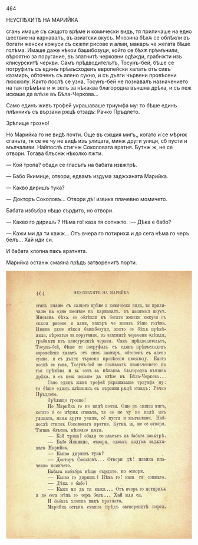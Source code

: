 ﻿464

НЕУСПѢХИТѢ НА МАРИЙКА

сгань имаше съ сжщото врѣме и комически видъ, тя приличаше на едно шествие на карнавалъ, въ азиатски вкусъ. Мнозина бѣхѫ се облѣкли въ богати женски кожуси съ скжпи рисове и алми, макаръ че жегата бѣше голѣма. Имаше даже нѣкои башибозуци, който се бѣхѫ прѣмѣнили, вѣроятно за поругание, въ златнитѣ черковни одѣжди, грабнжти изъ клисурскитѣ черкви. Самъ прѣдводительтъ, Тосунъ-бей, бѣше се потруфилъ съ единъ прѣвъсходеиъ европейски халатъ отъ сивъ казмиръ, обточенъ съ алено сукно, и съ дълги чървени провѣсени пюскюлу. Както послѣ се узна, Тосунъ-бей не познавалъ назначението на тая прѣмѣна и ж зелъ за нѣкаква благородна външна дрѣха, и съ пеж искаше да влѣзе въ Бѣла-Черкова...

Само единъ живъ трофей украшаваше триумфа му: то бѣше единъ плѣнникъ съ вързани ржцѣ отзадъ: Рачко Пръдлето.

Зрѣлище грозно!

Но Марийка го не видѣ почти. Още въ сжщия мигъ,, когато и́ се мѣрнж сганьта, тя се не чу не видѣ изъ улицата, минж други улици, сб пусти и мълчаливи. Найпослѣ стигнж Соколовата вратня. Бутнж ж, не се отвори. Тогава блъснж нѣколко пжти.

— Кой тропа? обади се гласътъ на бабата извжтрѣ.

— Бабо Якимице, отвори, едвамъ издума заджханата Марийка.

— Какво диришъ тука?

— Докторъ Соколовъ... Отвори дѣ! извика плачевно момичето.

Бабата избъбра нѣщо сърдито, но отвори.

— Какво го диришъ ? Нѣма го! каза тя сопнжто. :— Дѣка е бабо?

— Кажи ми да ти кажж... Отъ вчера го потирихѫ и до сега нѣма го черъ белъ... Хай иди си.

И бабата хлопна пакъ вратнята.

Марийка останж смаяна прѣдъ затворенитѣ порти.

![original](images/517.jpg)

